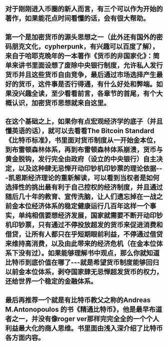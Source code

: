 ## 对于刚刚进入币圈的新人而言，有三个可以作为开始的著作，如果能花点时间看懂的话，会有很大帮助。
## 第一个是加密货币的源头思想之一（此外还有国外的密码朋克文化，cypherpunk，有兴趣可以百度了解），来自于哈耶克晚年的一本著作《货币的非国家化》：简单来讲书里面设想了废除中央银行制度，允许私人发行货币并且这些货币自由竞争，最后通过市场选择产生最好的货币，这件事是否行得通，有什么好处和弊端。如果没兴趣全读，至少看看前言，各章节的首尾，有个大概认识，加密货币思想就来自这里。
## 在这个基础之上，如果你有点宏观经济学的底子（并且懂英语的话），就可以去看看The Bitcoin Standard《比特币标准》，书里面对货币制度从一开始金本位，到布雷顿森林体系，再到布雷顿森林体系崩溃，货币与黄金脱钩，发行完全由政府（设立的中央银行）自主决定，以及这种肆无忌惮开动印钞机印钞票的理论依据---凯恩斯经济理论的重新解读，可以看到当权者是如何选择性的挑出最有利于自己控权的经济制度，并且通过随后几十年的教育、宣传洗脑，让人们遗忘掉在一战之前金本位经济体系的稳定健康运行几百年这样一个事实，单纯相信要想经济发展，国家就需要不断开动印钞机印钞票，只有通过不停投放超发的货币来促进消费和借贷，让所有人都只在乎短期眼前利益，不停通过借贷来维持高消费，以及由此带来的经济危机（在金本位体系下没有过）。如果能够理解书中观点，那么你就知道比特币到底价值在哪了---就是希望货币制度能够回归以前金本位体系，剥夺国家肆无忌惮超发货币的权力，还给世界一个稳定的金融体系。
## 最后再推荐一个就是有比特币教父之称的Andreas M.Antonopoulos 的书《精通比特币》，他是最早布道者之一，并没有像roger ver那样完完全全的一个个人利益最大化的商人思维。书里面由浅入深介绍了比特币各方面内容。

